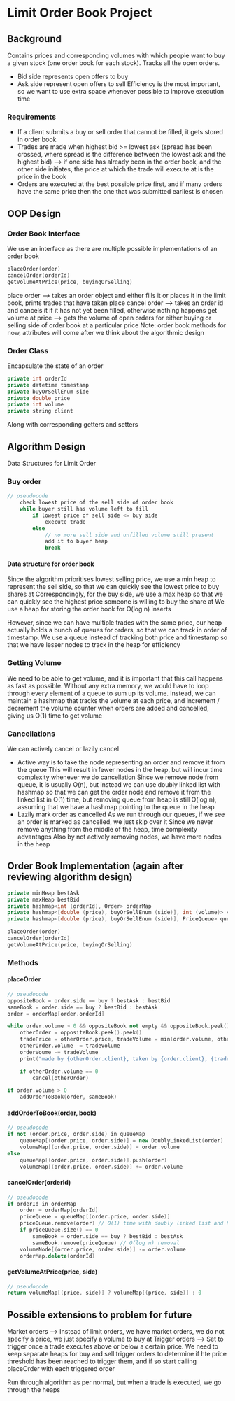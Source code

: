 # Limit Order Book Project
## Background
Contains prices and corresponding volumes with which people want to buy a given stock (one order book for each stock). Tracks all the open orders.
- Bid side represents open offers to buy
- Ask side represent open offers to sell
Efficiency is the most important, so we want to use extra space whenever possible to improve execution time

### Requirements
- If a client submits a buy or sell order that cannot be filled, it gets stored in order book
- Trades are made when highest bid >= lowest ask (spread has been crossed, where spread is the difference between the lowest ask and the highest bid) --> if one side has already been in the order book, and the other side initiates, the price at which the trade will execute at is the price in the book 
- Orders are executed at the best possible price first, and if many orders have the same price then the one that was submitted earliest is chosen

## OOP Design
### Order Book Interface
We use an interface as there are multiple possible implementations of an order book
```C++
placeOrder(order)
cancelOrder(orderId)
getVolumeAtPrice(price, buyingOrSelling)
```
place order --> takes an order object and either fills it or places it in the limit book, prints trades that have taken place
cancel order --> takes an order id and cancels it if it has not yet been filled, otherwise nothing happens
get volume at price --> gets the volume of open orders for either buying or selling side of order book at a particular price
Note: order book methods for now, attributes will come after we think about the algorithmic design

### Order Class
Encapsulate the state of an order
```C++
private int orderId
private datetime timestamp
private buyOrSellEnum side
private double price
private int volume
private string client
```
Along with corresponding getters and setters

## Algorithm Design
Data Structures for Limit Order
### Buy order
```C++
// pseudocode
    check lowest price of the sell side of order book
    while buyer still has volume left to fill
        if lowest price of sell side <= buy side
            execute trade
        else
            // no more sell side and unfilled volume still present
            add it to buyer heap
            break
```
#### Data structure for order book
Since the algorithm prioritises lowest selling price, we use a min heap to represent the sell side, so that we can quickly see the lowest price to buy shares at
Correspondingly, for the buy side, we use a max heap so that we can quickly see the highest price someone is willing to buy the share at
We use a heap for storing the order book for O(log n) inserts

However, since we can have multiple trades with the same price, our heap actually holds a bunch of queues for orders, so that we can track in order of timestamp. We use a queue instead of tracking both price and timestamp so that we have lesser nodes to track in the heap for efficiency

### Getting Volume
We need to be able to get volume, and it is important that this call happens as fast as possible. Without any extra memory, we would have to loop through every element of a queue to sum up its volume. Instead, we can maintain a hashmap that tracks the volume at each price, and increment / decrement the volume counter when orders are added and cancelled, giving us O(1) time to get volume

### Cancellations
We can actively cancel or lazily cancel
- Active way is to take the node representing an order and remove it from the queue
This will result in fewer nodes in the heap, but will incur time complexity whenever we do cancellation
Since we remove node from queue, it is usually O(n), but instead we can use doubly linked list with hashmap so that we can get the order node and remove it from the linked list in O(1) time, but removing queue from heap is still O(log n), assuming that we have a hashmap pointing to the queue in the heap
- Lazily mark order as cancelled
As we run through our queues, if we see an order is marked as cancelled, we just skip over it
Since we never remove anything from the middle of the heap, time complexity advantages
Also by not actively removing nodes, we have more nodes in the heap

## Order Book Implementation (again after reviewing algorithm design)
```C++
private minHeap bestAsk
private maxHeap bestBid
private hashmap<int (orderId), Order> orderMap
private hashmap<[double (price), buyOrSellEnum (side)], int (volume)> volumeMap
private hashmap<[double (price), buyOrSellEnum (side)], PriceQueue> queueMap

placeOrder(order)
cancelOrder(orderId)
getVolumeAtPrice(price, buyingOrSelling)
```

### Methods

#### placeOrder
```C++
// pseudocode
oppositeBook = order.side == buy ? bestAsk : bestBid
sameBook = order.side == buy ? bestBid : bestAsk
order = orderMap[order.orderId]

while order.volume > 0 && oppositeBook not empty && oppositeBook.peek().peek().price <= order.price
    otherOrder = oppositeBook.peek().peek()
    tradePrice = otherOrder.price, tradeVolume = min(order.volume, otherOrder.volume)
    otherOrder.volume -= tradeVolume
    orderVoume -= tradeVolume
    print("made by {otherOrder.client}, taken by {order.client}, {tradeVolume} shares @ {tradePrice}")

    if otherOrder.volume == 0
        cancel(otherOrder)

if order.volume > 0
    addOrderToBook(order, sameBook)
```

#### addOrderToBook(order, book)
```C++
// pseudocode
if not (order.price, order.side) in queueMap
    queueMap[(order.price, order.side)] = new DoublyLinkedList(order)
    volumeMap[(order.price, order.side)] = order.volume
else
    queueMap[(order.price, order.side)].push(order)
    volumeMap[(order.price, order.side)] += order.volume

```

#### cancelOrder(orderId)
```C++
// pseudocode
if orderId in orderMap
    order = orderMap[orderId]
    priceQueue = queueMap[(order.price, order.side)]
    priceQueue.remove(order) // O(1) time with doubly linked list and hashmap
    if priceQueue.size() == 0
        sameBook = order.side == buy ? bestBid : bestAsk
        sameBook.remove(priceQueue) // O(log n) removal
    volumeNode[(order.price, order.side)] -= order.volume
    orderMap.delete(orderId)
```

#### getVolumeAtPrice(price, side)
```C++
// pseudocode
return volumeMap[(price, side)] ? volumeMap[(price, side)] : 0
```

## Possible extensions to problem for future
Market orders --> Instead of limit orders, we have market orders, we do not specify a price, we just specify a volume to buy at
Trigger orders -->  Set to trigger once a trade executes above or below a certain price. We need to keep separate heaps for buy and sell trigger orders to determine if hte price threshold has been reached to trigger them, and if so start calling placeOrder with each triggered order

Run through algorithm as per normal, but when a trade is executed, we go through the heaps